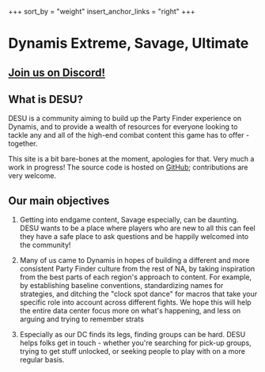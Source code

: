 +++
sort_by = "weight"
insert_anchor_links = "right"
+++
# Dynamis Extreme, Savage, Ultimate

## [Join us on Discord!][DESU server]

## What is DESU?

DESU is a community aiming to build up the Party Finder experience on Dynamis,
and to provide a wealth of resources for everyone looking to tackle any and all
of the high-end combat content this game has to offer - together.

This site is a bit bare-bones at the moment, apologies for that. Very much a
work in progress! The source code is hosted on
[GitHub](https://github.com/dynamis-gg/dynamis-gg.github.io); contributions are
very welcome.

## Our main objectives

1. Getting into endgame content, Savage especially, can be daunting.
DESU wants to be a place where players who are new to all this can feel they
have a safe place to ask questions and be happily welcomed into the community!

2. Many of us came to Dynamis in hopes of building a different and more
   consistent Party Finder culture from the rest of NA, by taking inspiration
from the best parts of each region's approach to content.
For example, by establishing baseline conventions, standardizing names for
strategies, and ditching the "clock spot dance" for macros that take your
specific role into account across different fights.
We hope this will help the entire data center focus more on what's happening,
and less on arguing and trying to remember strats

3. Especially as our DC finds its legs, finding groups can be hard.
DESU helps folks get in touch - whether you're searching for pick-up groups,
trying to get stuff unlocked, or seeking people to play with on a more regular
basis.

[DESU server]: https://discord.gg/hVtSqdfFqX
